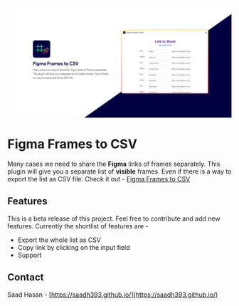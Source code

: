 <p align='center'>
	<img src="https://raw.githubusercontent.com/saadh393/FigmaFramesToCSV/main/cover.png" alt="Figma Frames to CSV"/>
</p>

# Figma Frames to CSV

Many cases we need to share the **Figma** links of frames separately. This plugin will give you a separate list of **visible** frames. Even if there is a way to export the list as CSV file.
Check it out - [Figma Frames to CSV](https://www.figma.com/community/plugin/1091265106774177196)

## Features

This is a beta release of this project. Feel free to contribute and add new features. Currently the shortlist of features are -

- Export the whole list as CSV
- Copy link by clicking on the input field
- Support

<!-- CONTACT -->

## Contact

Saad Hasan - [https://saadh393.github.io/](https://saadh393.github.io/)
